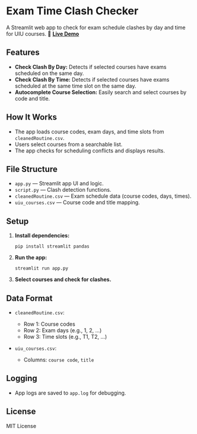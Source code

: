 # Exam Time Clash Checker

A Streamlit web app to check for exam schedule clashes by day and time for UIU courses.
  🚀 **[Live Demo](https://uiu-exam-clash-checker.streamlit.app/)**

## Features

- **Check Clash By Day:** Detects if selected courses have exams scheduled on the same day.
- **Check Clash By Time:** Detects if selected courses have exams scheduled at the same time slot on the same day.
- **Autocomplete Course Selection:** Easily search and select courses by code and title.

## How It Works

- The app loads course codes, exam days, and time slots from `cleanedRoutine.csv`.
- Users select courses from a searchable list.
- The app checks for scheduling conflicts and displays results.

## File Structure

- `app.py` — Streamlit app UI and logic.
- `script.py` — Clash detection functions.
- `cleanedRoutine.csv` — Exam schedule data (course codes, days, times).
- `uiu_courses.csv` — Course code and title mapping.

## Setup

1. **Install dependencies:**

   ```
   pip install streamlit pandas
   ```

2. **Run the app:**

   ```
   streamlit run app.py
   ```

3. **Select courses and check for clashes.**

## Data Format

- `cleanedRoutine.csv`:

  - Row 1: Course codes
  - Row 2: Exam days (e.g., 1, 2, ...)
  - Row 3: Time slots (e.g., T1, T2, ...)

- `uiu_courses.csv`:
  - Columns: `course code`, `title`

## Logging

- App logs are saved to `app.log` for debugging.

## License

MIT License
